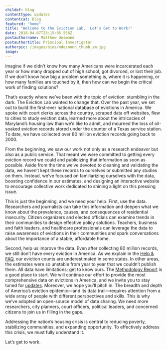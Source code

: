 ```yaml
---
childof: blog
contenttype: updates
contentcat: blog
featured: "home"
title: "Welcome to the Eviction Lab.  Let’s Get to Work!"
date: 2018-04-07T23:15:05.556Z
postauthorname: Matthew Desmond
postauthortitle: Principal Investigator
authorpic: /images/bios/mdesmond_thumb_sm.jpg
image: 
---
```

Imagine if we didn’t know how many Americans were incarcerated each year or how many dropped out of high school, got divorced, or lost their job. If we don’t know how big a problem something is, where it is happening, or how many families are touched by it, then how can we begin the critical work of finding solutions? 

That’s exactly where we’ve been with the topic of eviction: stumbling in the dark. The Eviction Lab wanted to change that. Over the past year, we set out to build the first-ever national database of evictions in America. We spoke with court clerks across the country, scraped data off websites, flew to cities to study eviction data, learned more about the intricacies of Maryland’s housing law than we’d like to admit, and mourned the loss of oil-soaked eviction records stored under the counter of a Texas service station. To date, we have collected over 80 million eviction records going back to 2000.

From the beginning, we saw our work not only as a research endeavor but also as a public service. That meant we were committed to getting every eviction record we could and publicizing that information as soon as possible. Aside from the time we’ve devoted to cleaning and validating the data, we haven’t kept these records to ourselves or submitted any studies on them. Instead, we’ve focused on familiarizing ourselves with the data, boosting confidence in our estimates, and designing an interactive website to encourage collective work dedicated to shining a light on this pressing issue. 

This is just the beginning, and we need your help. First, use the data. Researchers and journalists can take this information and deepen what we know about the prevalence, causes, and consequences of residential insecurity. Citizen organizers and elected officials can examine trends in their communities to design effective policy solutions. Teachers, business and faith leaders, and healthcare professionals can leverage the data to raise awareness of evictions in their communities and spark conversations about the importance of a stable, affordable home. 

Second, help us improve the data. Even after collecting 80 million records, we still don’t have every eviction in America. As we explain in the <a href="/help-faq">Help & FAQ</a>, our eviction counts are underestimated in some states. In other areas, the estimates were so unstable from year to year that we couldn’t publish them. All data have limitations; get to know ours. The <a href="/docs/Eviction Lab -Methodology Report v.1.0.0.pdf" target="_blank">Methodology Report</a> is a good place to start. We will continue our effort to provide the most comprehensive data on evictions in America, and we invite you to stay tuned for <a href="/updates">updates</a>. Moreover, we hope you’ll pitch in. The breadth and depth of America’s eviction epidemic—and its data trail—requires attention from a wide array of people with different perspectives and skills. This is why we’ve adopted an open-source model of data sharing. We need more researchers, city planners, court officers, political leaders, and concerned citizens to join us in filling in the gaps.

Addressing the nation’s housing crisis is central to reducing poverty, stabilizing communities, and expanding opportunity. To effectively address this crisis, we must fully understand it. 

Let’s get to work. 
